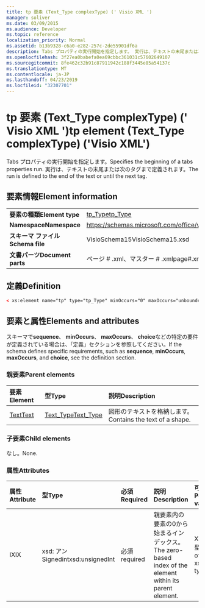```yaml
---
title: tp 要素 (Text_Type complexType) (' Visio XML ')
manager: soliver
ms.date: 03/09/2015
ms.audience: Developer
ms.topic: reference
localization_priority: Normal
ms.assetid: b13b9328-c6a0-e282-257c-2de55901df6a
description: Tabs プロパティの実行開始を指定します。 実行は、テキストの末尾または次のタグまで定義されます。
ms.openlocfilehash: 3f27ea0babefa0ea69cbbc361031c57602649107
ms.sourcegitcommit: 8fe462c32b91c87911942c188f3445e85a54137c
ms.translationtype: MT
ms.contentlocale: ja-JP
ms.lasthandoff: 04/23/2019
ms.locfileid: "32307701"
---
```

# <a name="tp-element-texttype-complextype-visio-xml"></a><span data-ttu-id="79318-104">tp 要素 (Text_Type complexType) (' Visio XML ')</span><span class="sxs-lookup"><span data-stu-id="79318-104">tp element (Text_Type complexType) ('Visio XML')</span></span>

<span data-ttu-id="79318-105">Tabs プロパティの実行開始を指定します。</span><span class="sxs-lookup"><span data-stu-id="79318-105">Specifies the beginning of a tabs properties run.</span></span> <span data-ttu-id="79318-106">実行は、テキストの末尾または次のタグまで定義されます。</span><span class="sxs-lookup"><span data-stu-id="79318-106">The run is defined to the end of the text or until the next tag.</span></span>
  
## <a name="element-information"></a><span data-ttu-id="79318-107">要素情報</span><span class="sxs-lookup"><span data-stu-id="79318-107">Element information</span></span>

|||
|:-----|:-----|
|<span data-ttu-id="79318-108">**要素の種類**</span><span class="sxs-lookup"><span data-stu-id="79318-108">**Element type**</span></span> <br/> |[<span data-ttu-id="79318-109">tp_Type</span><span class="sxs-lookup"><span data-stu-id="79318-109">tp_Type</span></span>](tp_type-complextypevisio-xml.md) <br/> |
|<span data-ttu-id="79318-110">**Namespace**</span><span class="sxs-lookup"><span data-stu-id="79318-110">**Namespace**</span></span> <br/> |https://schemas.microsoft.com/office/visio/2012/main  <br/> |
|<span data-ttu-id="79318-111">**スキーマ ファイル**</span><span class="sxs-lookup"><span data-stu-id="79318-111">**Schema file**</span></span> <br/> |<span data-ttu-id="79318-112">VisioSchema15</span><span class="sxs-lookup"><span data-stu-id="79318-112">VisioSchema15.xsd</span></span>  <br/> |
|<span data-ttu-id="79318-113">**文書パーツ**</span><span class="sxs-lookup"><span data-stu-id="79318-113">**Document parts**</span></span> <br/> |<span data-ttu-id="79318-114">ページ # .xml、マスター # .xml</span><span class="sxs-lookup"><span data-stu-id="79318-114">page#.xml, master#.xml</span></span>  <br/> |
   
## <a name="definition"></a><span data-ttu-id="79318-115">定義</span><span class="sxs-lookup"><span data-stu-id="79318-115">Definition</span></span>

```XML
< xs:element name="tp" type="tp_Type" minOccurs="0" maxOccurs="unbounded" ></xs:element >
```

## <a name="elements-and-attributes"></a><span data-ttu-id="79318-116">要素と属性</span><span class="sxs-lookup"><span data-stu-id="79318-116">Elements and attributes</span></span>

<span data-ttu-id="79318-117">スキーマで**sequence**、 **minOccurs**、 **maxOccurs**、 **choice**などの特定の要件が定義されている場合は、「定義」セクションを参照してください。</span><span class="sxs-lookup"><span data-stu-id="79318-117">If the schema defines specific requirements, such as **sequence**, **minOccurs**, **maxOccurs**, and **choice**, see the definition section.</span></span> 
  
### <a name="parent-elements"></a><span data-ttu-id="79318-118">親要素</span><span class="sxs-lookup"><span data-stu-id="79318-118">Parent elements</span></span>

|<span data-ttu-id="79318-119">**要素**</span><span class="sxs-lookup"><span data-stu-id="79318-119">**Element**</span></span>|<span data-ttu-id="79318-120">**型**</span><span class="sxs-lookup"><span data-stu-id="79318-120">**Type**</span></span>|<span data-ttu-id="79318-121">**説明**</span><span class="sxs-lookup"><span data-stu-id="79318-121">**Description**</span></span>|
|:-----|:-----|:-----|
|[<span data-ttu-id="79318-122">Text</span><span class="sxs-lookup"><span data-stu-id="79318-122">Text</span></span>](text-element-shapesheet_type-complextypevisio-xml.md) <br/> |[<span data-ttu-id="79318-123">Text_Type</span><span class="sxs-lookup"><span data-stu-id="79318-123">Text_Type</span></span>](text_type-complextypevisio-xml.md) <br/> |<span data-ttu-id="79318-124">図形のテキストを格納します。</span><span class="sxs-lookup"><span data-stu-id="79318-124">Contains the text of a shape.</span></span>  <br/> |
   
### <a name="child-elements"></a><span data-ttu-id="79318-125">子要素</span><span class="sxs-lookup"><span data-stu-id="79318-125">Child elements</span></span>

<span data-ttu-id="79318-126">なし。</span><span class="sxs-lookup"><span data-stu-id="79318-126">None.</span></span>
  
### <a name="attributes"></a><span data-ttu-id="79318-127">属性</span><span class="sxs-lookup"><span data-stu-id="79318-127">Attributes</span></span>

|<span data-ttu-id="79318-128">**属性**</span><span class="sxs-lookup"><span data-stu-id="79318-128">**Attribute**</span></span>|<span data-ttu-id="79318-129">**型**</span><span class="sxs-lookup"><span data-stu-id="79318-129">**Type**</span></span>|<span data-ttu-id="79318-130">**必須**</span><span class="sxs-lookup"><span data-stu-id="79318-130">**Required**</span></span>|<span data-ttu-id="79318-131">**説明**</span><span class="sxs-lookup"><span data-stu-id="79318-131">**Description**</span></span>|<span data-ttu-id="79318-132">**可能な値**</span><span class="sxs-lookup"><span data-stu-id="79318-132">**Possible values**</span></span>|
|:-----|:-----|:-----|:-----|:-----|
|<span data-ttu-id="79318-133">IX</span><span class="sxs-lookup"><span data-stu-id="79318-133">IX</span></span>  <br/> |<span data-ttu-id="79318-134">xsd: アン Signedint</span><span class="sxs-lookup"><span data-stu-id="79318-134">xsd:unsignedInt</span></span>  <br/> |<span data-ttu-id="79318-135">必須</span><span class="sxs-lookup"><span data-stu-id="79318-135">required</span></span>  <br/> |<span data-ttu-id="79318-136">親要素内の要素の0から始まるインデックス。</span><span class="sxs-lookup"><span data-stu-id="79318-136">The zero-based index of the element within its parent element.</span></span>  <br/> |<span data-ttu-id="79318-137">Xsd:/Signedint 型の値。</span><span class="sxs-lookup"><span data-stu-id="79318-137">Values of the xsd:unsignedInt type.</span></span>  <br/> |
   

